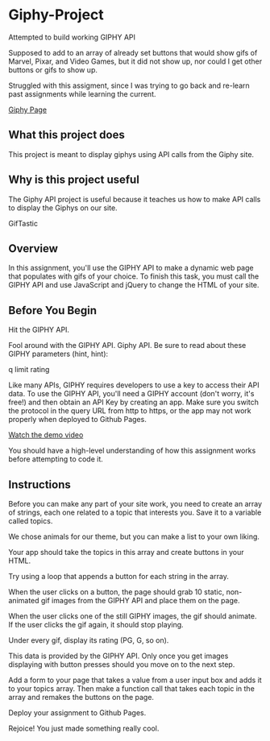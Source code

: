 # Giphy-Project

Attempted to build working GIPHY API

Supposed to add to an array of already set buttons that would show gifs of Marvel, Pixar, and Video Games, but it did not show up, nor could I get other buttons or gifs to show up.

Struggled with this assigment, since I was trying to go back and re-learn past assignments while learning the current.

[Giphy Page](https://jkgills12.github.io/Giphy-Project/)

## What this project does
This project is meant to display giphys using API calls from the Giphy site. 

## Why is this project useful
The Giphy API project is useful because it teaches us how to make API calls to display the Giphys on our site.

GifTastic

## Overview
In this assignment, you'll use the GIPHY API to make a dynamic web page that populates with gifs of your choice. To finish this task, you must call the GIPHY API and use JavaScript and jQuery to change the HTML of your site.


## Before You Begin


Hit the GIPHY API.

Fool around with the GIPHY API. Giphy API.
Be sure to read about these GIPHY parameters (hint, hint):

q
limit
rating


Like many APIs, GIPHY requires developers to use a key to access their API data. To use the GIPHY API, you'll need a GIPHY account (don't worry, it's free!) and then obtain an API Key by creating an app.
Make sure you switch the protocol in the query URL from http to https, or the app may not work properly when deployed to Github Pages.



[Watch the demo video](https://youtu.be/BqreERTLjgQ)

You should have a high-level understanding of how this assignment works before attempting to code it.

## Instructions


Before you can make any part of your site work, you need to create an array of strings, each one related to a topic that interests you. Save it to a variable called topics.

We chose animals for our theme, but you can make a list to your own liking.



Your app should take the topics in this array and create buttons in your HTML.

Try using a loop that appends a button for each string in the array.



When the user clicks on a button, the page should grab 10 static, non-animated gif images from the GIPHY API and place them on the page.


When the user clicks one of the still GIPHY images, the gif should animate. If the user clicks the gif again, it should stop playing.


Under every gif, display its rating (PG, G, so on).

This data is provided by the GIPHY API.
Only once you get images displaying with button presses should you move on to the next step.



Add a form to your page that takes a value from a user input box and adds it to your topics array. Then make a function call that takes each topic in the array and remakes the buttons on the page.


Deploy your assignment to Github Pages.


Rejoice! You just made something really cool.
